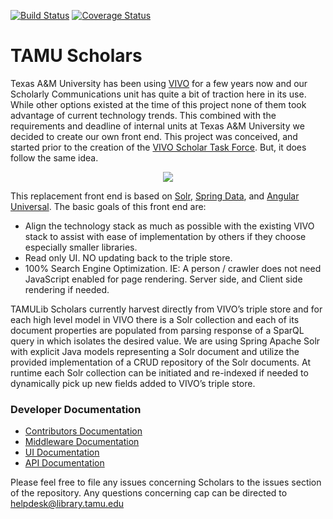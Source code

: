 [![Build Status](https://travis-ci.org/TAMULib/Scholars.svg?branch=master)](https://travis-ci.org/TAMULib/Scholars)
[![Coverage Status](https://coveralls.io/repos/github/TAMULib/Scholars/badge.svg)](https://coveralls.io/github/TAMULib/Scholars)

# TAMU Scholars

Texas A&M University has been using <a href="https://wiki.duraspace.org/display/VIVO/VIVO">VIVO</a> for a few years now and our Scholarly Communications unit has quite a bit of traction here in its use.  While other options existed at the time of this project none of them took advantage of current technology trends.  This combined with the requirements and deadline of internal units at Texas A&M University we decided to create our own front end.  This project was conceived, and started prior to the creation of the <a href="https://wiki.duraspace.org/display/VIVO/VIVO+Scholar+Task+Force">VIVO Scholar Task Force</a>.  But, it does follow the same idea.  

<p align="center">
  <img src="https://webassets.library.tamu.edu/public/files/scholars-ui.png">
</p>

This replacement front end is based on <a href="https://lucene.apache.org/solr/">Solr</a>, <a href="https://spring.io/projects/spring-data-solr">Spring Data</a>, and <a href="https://angular.io/guide/universal">Angular Universal</a>.  The basic goals of this front end are:
<ul>
<li>Align the technology stack as much as possible with the existing VIVO stack to assist with ease of implementation by others if they choose especially smaller libraries.</li>
<li>Read only UI.  NO updating back to the triple store.</li>
<li>100% Search Engine Optimization.  IE:  A person / crawler does not need JavaScript enabled for page rendering.  Server side, and Client side rendering if needed.</li>
</ul>

TAMULib Scholars currently harvest directly from VIVO’s triple store and for each high level model in VIVO there is a Solr collection and each of its document properties are populated from parsing response of a SparQL query in which isolates the desired value. We are using Spring Apache Solr with explicit Java models representing a Solr document and utilize the provided implementation of a CRUD repository of the Solr documents.  At runtime each Solr collection can be initiated and re-indexed if needed to dynamically pick up new fields added to VIVO’s triple store.

### Developer Documentation

- [Contributors Documentation](https://github.com/TAMULib/Scholars/blob/master/CONTRIBUTING.md)
- [Middleware Documentation](https://github.com/TAMULib/Scholars/blob/master/middleware/README.md)
- [UI Documentation](https://github.com/TAMULib/Scholars/blob/master/ui/README.md)
- [API Documentation](https://tamulib.github.io/Scholars)

Please feel free to file any issues concerning Scholars to the issues section of the repository. Any questions concerning cap can be directed to [helpdesk@library.tamu.edu]()